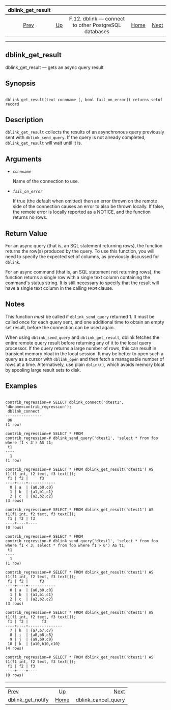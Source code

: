 <!--?xml version="1.0" encoding="UTF-8" standalone="no"?-->

|                     dblink\_get\_result                     |                                                                          |                                                      |                                                       |                                                                 |
| :---------------------------------------------------------: | :----------------------------------------------------------------------- | :--------------------------------------------------: | ----------------------------------------------------: | --------------------------------------------------------------: |
| [Prev](contrib-dblink-get-notify.html "dblink_get_notify")  | [Up](dblink.html "F.12. dblink — connect to other PostgreSQL databases") | F.12. dblink — connect to other PostgreSQL databases | [Home](index.html "PostgreSQL 17devel Documentation") |  [Next](contrib-dblink-cancel-query.html "dblink_cancel_query") |

***

[]()

## dblink\_get\_result

dblink\_get\_result — gets an async query result

## Synopsis

```

dblink_get_result(text connname [, bool fail_on_error]) returns setof record
```

## Description

`dblink_get_result` collects the results of an asynchronous query previously sent with `dblink_send_query`. If the query is not already completed, `dblink_get_result` will wait until it is.

## Arguments

*   *`connname`*

    Name of the connection to use.

*   *`fail_on_error`*

    If true (the default when omitted) then an error thrown on the remote side of the connection causes an error to also be thrown locally. If false, the remote error is locally reported as a NOTICE, and the function returns no rows.

## Return Value

For an async query (that is, an SQL statement returning rows), the function returns the row(s) produced by the query. To use this function, you will need to specify the expected set of columns, as previously discussed for `dblink`.

For an async command (that is, an SQL statement not returning rows), the function returns a single row with a single text column containing the command's status string. It is still necessary to specify that the result will have a single text column in the calling `FROM` clause.

## Notes

This function *must* be called if `dblink_send_query` returned 1. It must be called once for each query sent, and one additional time to obtain an empty set result, before the connection can be used again.

When using `dblink_send_query` and `dblink_get_result`, dblink fetches the entire remote query result before returning any of it to the local query processor. If the query returns a large number of rows, this can result in transient memory bloat in the local session. It may be better to open such a query as a cursor with `dblink_open` and then fetch a manageable number of rows at a time. Alternatively, use plain `dblink()`, which avoids memory bloat by spooling large result sets to disk.

## Examples

```

contrib_regression=# SELECT dblink_connect('dtest1', 'dbname=contrib_regression');
 dblink_connect
----------------
 OK
(1 row)

contrib_regression=# SELECT * FROM
contrib_regression-# dblink_send_query('dtest1', 'select * from foo where f1 < 3') AS t1;
 t1
----
  1
(1 row)

contrib_regression=# SELECT * FROM dblink_get_result('dtest1') AS t1(f1 int, f2 text, f3 text[]);
 f1 | f2 |     f3
----+----+------------
  0 | a  | {a0,b0,c0}
  1 | b  | {a1,b1,c1}
  2 | c  | {a2,b2,c2}
(3 rows)

contrib_regression=# SELECT * FROM dblink_get_result('dtest1') AS t1(f1 int, f2 text, f3 text[]);
 f1 | f2 | f3
----+----+----
(0 rows)

contrib_regression=# SELECT * FROM
contrib_regression-# dblink_send_query('dtest1', 'select * from foo where f1 < 3; select * from foo where f1 > 6') AS t1;
 t1
----
  1
(1 row)

contrib_regression=# SELECT * FROM dblink_get_result('dtest1') AS t1(f1 int, f2 text, f3 text[]);
 f1 | f2 |     f3
----+----+------------
  0 | a  | {a0,b0,c0}
  1 | b  | {a1,b1,c1}
  2 | c  | {a2,b2,c2}
(3 rows)

contrib_regression=# SELECT * FROM dblink_get_result('dtest1') AS t1(f1 int, f2 text, f3 text[]);
 f1 | f2 |      f3
----+----+---------------
  7 | h  | {a7,b7,c7}
  8 | i  | {a8,b8,c8}
  9 | j  | {a9,b9,c9}
 10 | k  | {a10,b10,c10}
(4 rows)

contrib_regression=# SELECT * FROM dblink_get_result('dtest1') AS t1(f1 int, f2 text, f3 text[]);
 f1 | f2 | f3
----+----+----
(0 rows)
```

***

|                                                             |                                                                          |                                                                 |
| :---------------------------------------------------------- | :----------------------------------------------------------------------: | --------------------------------------------------------------: |
| [Prev](contrib-dblink-get-notify.html "dblink_get_notify")  | [Up](dblink.html "F.12. dblink — connect to other PostgreSQL databases") |  [Next](contrib-dblink-cancel-query.html "dblink_cancel_query") |
| dblink\_get\_notify                                         |           [Home](index.html "PostgreSQL 17devel Documentation")          |                                           dblink\_cancel\_query |
